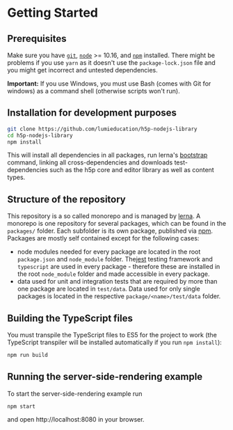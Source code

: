 # Getting Started

## Prerequisites

Make sure you have [`git`](https://git-scm.com/), [`node`](https://nodejs.org/)
&gt;= 10.16, and [`npm`](https://www.npmjs.com/get-npm) installed. There might
be problems if you use `yarn` as it doesn't use the `package-lock.json` file and
you might get incorrect and untested dependencies.

**Important:** If you use Windows, you must use Bash (comes with Git for
windows) as a command shell (otherwise scripts won't run).

## Installation for development purposes

```bash
git clone https://github.com/lumieducation/h5p-nodejs-library
cd h5p-nodejs-library
npm install
```

This will install all dependencies in all packages, run lerna's
[bootstrap](https://lerna.js.org/#command-bootstrap) command, linking all
cross-dependencies and downloads test-dependencies such as the h5p core and
editor library as well as content types.

## Structure of the repository

This repository is a so called monorepo and is managed by
[lerna](https://lerna.js.org). A monorepo is one repository for several
packages, which can be found in the `packages/` folder. Each subfolder is its
own package, published via [npm](https://www.npmjs.com). Packages are mostly
self contained except for the following cases:  

* node modules needed for every package are located in the root `package.json`
  and `node_module` folder. The[jest](https://jestjs.io) testing framework and
  `typescript` are used in every package - therefore these are installed in the
  root `node_module` folder and made accessible in every package.
* data used for unit and integration tests that are required by more than one
  package are located in `test/data`. Data used for only single packages is
  located in the respective `package/<name>/test/data` folder.

## Building the TypeScript files

You must transpile the TypeScript files to ES5 for the project to work (the
TypeScript transpiler will be installed automatically if you run `npm
install`):

```bash
npm run build
```

## Running the server-side-rendering example

To start the server-side-rendering example run

```
npm start
```

and open http://localhost:8080 in your browser.
